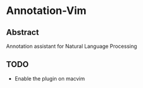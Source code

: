 # Annotation-Vim
## Abstract
Annotation assistant for Natural Language Processing
## TODO
* Enable the plugin on macvim
